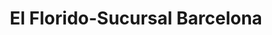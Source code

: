 ---
title: "El Florido-Sucursal Barcelona"
url: /tijuana/el-florido-sucursal-barcelona/
shop: supermercado
---